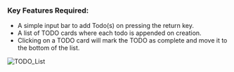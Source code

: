 ### **Key Features Required:**
+ A simple input bar to add Todo(s) on pressing the return key.
+ A list of TODO cards where each todo is appended on creation.
+ Clicking on a TODO card will mark the TODO as complete and move it to the bottom of the list.

![TODO_List](https://user-images.githubusercontent.com/91773413/164980570-dd019197-cb69-4801-b689-48d79ab5d0e2.gif)

